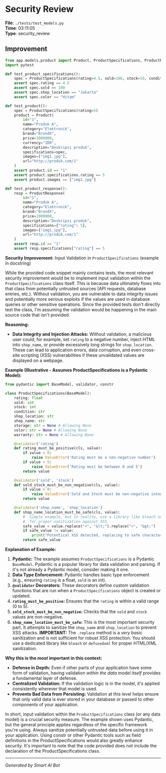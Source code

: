 # Security Review

**File**: `./tests/test_models.py`  
**Time**: 03:11:05  
**Type**: security_review

## Improvement

```python
from app.models.product import Product, ProductSpecifications, ProductResponse
import pytest

def test_product_specifications():
    spec = ProductSpecifications(rating=4.5, sold=100, stock=10, condition="Baru", shop_location="Jakarta", shop_name="Toko A", storage="128GB", color="Hitam", warranty="1 tahun")
    assert spec.rating == 4.5
    assert spec.sold == 100
    assert spec.shop_location == "Jakarta"
    assert spec.color == "Hitam"

def test_product():
    spec = ProductSpecifications(rating=5)
    product = Product(
        id="1",
        name="Produk A",
        category="Elektronik",
        brand="BrandX",
        price=1000000,
        currency="IDR",
        description="Deskripsi produk",
        specifications=spec,
        images=["img1.jpg"],
        url="http://produk.com/1"
    )
    assert product.id == "1"
    assert product.specifications.rating == 5
    assert product.images == ["img1.jpg"]

def test_product_response():
    resp = ProductResponse(
        id="1",
        name="Produk A",
        category="Elektronik",
        brand="BrandX",
        price=1000000,
        description="Deskripsi produk",
        specifications={"rating": 5},
        images=["img1.jpg"],
        url="http://produk.com/1"
    )
    assert resp.id == "1"
    assert resp.specifications["rating"] == 5

```

**Security Improvement:** Input Validation in `ProductSpecifications` (example in docstring)

While the provided code snippet mainly contains tests, the most relevant security improvement would be to implement input validation within the `ProductSpecifications` class itself.  This is because data ultimately flows into that class from potentially untrusted sources (API requests, database entries, etc.).  Without validation, you are vulnerable to data integrity issues and potentially more serious exploits if the values are used in database queries or other sensitive operations.  Since the provided tests don't directly test the class, I'm assuming the validation would be happening in the main source code that isn't provided.

**Reasoning:**

*   **Data Integrity and Injection Attacks:**  Without validation, a malicious user could, for example, set `rating` to a negative number, inject HTML into `shop_name`, or provide excessively long strings for `shop_location`.  These can lead to application errors, data corruption, and even cross-site scripting (XSS) vulnerabilities if these unvalidated values are displayed on a webpage.

**Example (Illustrative - Assumes ProductSpecifications is a Pydantic Model):**

```python
from pydantic import BaseModel, validator, constr

class ProductSpecifications(BaseModel):
    rating: float
    sold: int
    stock: int
    condition: str
    shop_location: str
    shop_name: str
    storage: str = None # Allowing None
    color: str = None # Allowing None
    warranty: str = None # Allowing None

    @validator('rating')
    def rating_must_be_positive(cls, value):
        if value < 0:
            raise ValueError('Rating must be a non-negative number')
        if value > 5:
            raise ValueError('Rating must be between 0 and 5')
        return value

    @validator('sold', 'stock')
    def sold_stock_must_be_non_negative(cls, value):
        if value < 0:
            raise ValueError('Sold and Stock must be non-negative integers')
        return value

    @validator('shop_name', 'shop_location')
    def shop_name_location_must_be_safe(cls, value):
        #  Simple example, but in reality, use a library like bleach or defusedxml
        #  for proper sanitization against XSS.
        safe_value = value.replace("<", "&lt;").replace(">", "&gt;")
        if safe_value != value:
            print("Potentical XSS detected, replacing to safe characters")
        return safe_value
```

**Explanation of Example:**

1.  **Pydantic:**  The example assumes `ProductSpecifications` is a Pydantic `BaseModel`.  Pydantic is a popular library for data validation and parsing.  If it's not already a Pydantic model, consider making it one.
2.  **Data Type Enforcement:** Pydantic handles basic type enforcement (e.g., ensuring `rating` is a float, `sold` is an int).
3.  **`@validator` Decorators:** These decorators define custom validation functions that are run when a `ProductSpecifications` object is created or updated.
4.  **`rating_must_be_positive`:** Ensures that the `rating` is within a valid range (0 to 5).
5.  **`sold_stock_must_be_non_negative`:** Checks that the `sold` and `stock` values are non-negative.
6.  **`shop_name_location_must_be_safe`:**  This is the most important security part. It attempts to sanitize the `shop_name` and `shop_location` to prevent XSS attacks.  **IMPORTANT:**  The `.replace` method is a *very basic* sanitization and is not sufficient for robust XSS protection.  You should use a dedicated library like `bleach` or `defusedxml` for proper HTML/XML sanitization.

**Why this is the *most* important in this context:**

*   **Defense in Depth:**  Even if other parts of your application have some form of validation, having validation *within the data model itself* provides a fundamental layer of defense.
*   **Centralized Validation:**  If the validation logic is in the model, it's applied consistently wherever that model is used.
*   **Prevents Bad Data from Persisting:**  Validation at this level helps ensure that only valid data is ever stored in your database or passed to other components of your application.

In short, input validation within the `ProductSpecifications` class (or any data model) is a crucial security measure. The example shown uses Pydantic, but the general principle applies regardless of the specific framework you're using.  Always sanitize potentially untrusted data before using it in your application. Using constr or other Pydantic tools such as field definitions in the ProductSpecifications would also greatly enhance security.  It's important to note that the code provided does not include the declaration of the ProductSpecifications class.

---
*Generated by Smart AI Bot*
